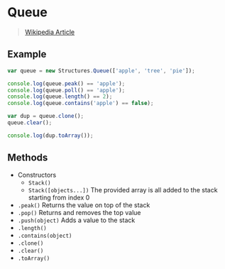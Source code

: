 # Queue

> [Wikipedia Article](http://en.wikipedia.org/wiki/Queue_%28abstract_data_type%29)

## Example

```javascript
var queue = new Structures.Queue(['apple', 'tree', 'pie']);

console.log(queue.peak() == 'apple');
console.log(queue.poll() == 'apple');
console.log(queue.length() == 2);
console.log(queue.contains('apple') == false);

var dup = queue.clone();
queue.clear();

console.log(dup.toArray());
```

## Methods

* Constructors
  * `Stack()`
  * `Stack([objects...])` The provided array is all added to the stack starting from index 0
* `.peak()` Returns the value on top of the stack
* `.pop()` Returns and removes the top value
* `.push(object)` Adds a value to the stack
* `.length()`
* `.contains(object)`
* `.clone()`
* `.clear()`
* `.toArray()`